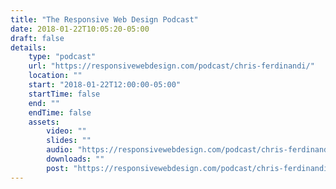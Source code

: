 ```yaml
---
title: "The Responsive Web Design Podcast"
date: 2018-01-22T10:05:20-05:00
draft: false
details:
    type: "podcast"
    url: "https://responsivewebdesign.com/podcast/chris-ferdinandi/"
    location: ""
    start: "2018-01-22T12:00:00-05:00"
    startTime: false
    end: ""
    endTime: false
    assets:
        video: ""
        slides: ""
        audio: "https://responsivewebdesign.com/podcast/chris-ferdinandi/"
        downloads: ""
        post: "https://responsivewebdesign.com/podcast/chris-ferdinandi/#episode-transcript"
---
```


